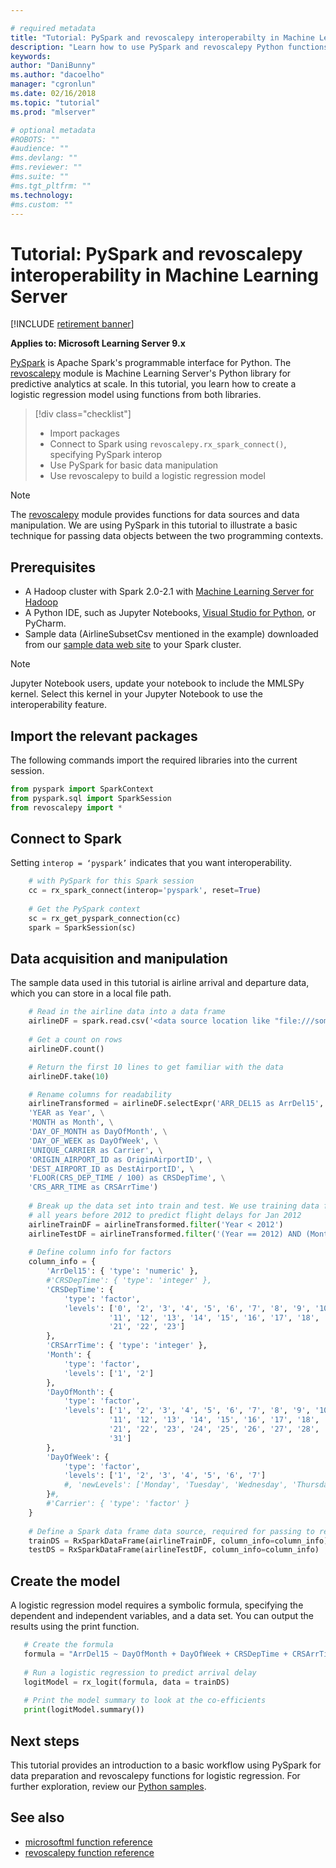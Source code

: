 ```yaml
---

# required metadata
title: "Tutorial: PySpark and revoscalepy interoperabilty in Machine Learning Server  "
description: "Learn how to use PySpark and revoscalepy Python functions in Spark applications in Hadoop clusters having Machine Learning Server."
keywords: 
author: "DaniBunny"
ms.author: "dacoelho"
manager: "cgronlun"
ms.date: 02/16/2018
ms.topic: "tutorial"
ms.prod: "mlserver"

# optional metadata
#ROBOTS: ""
#audience: ""
#ms.devlang: ""
#ms.reviewer: ""
#ms.suite: ""
#ms.tgt_pltfrm: ""
ms.technology: 
#ms.custom: ""
---
```


# Tutorial: PySpark and revoscalepy interoperability in Machine Learning Server

[!INCLUDE [retirement banner](~/includes/machine-learning-server-retirement.md)]

**Applies to: Microsoft Learning Server 9.x**

[PySpark](https://spark.apache.org/downloads.html) is Apache Spark's programmable interface for Python. The [revoscalepy](../python-reference/revoscalepy/revoscalepy-package.md) module is Machine Learning Server's Python library for predictive analytics at scale. In this tutorial, you learn how to create a logistic regression model using functions from both libraries.

> [!div class="checklist"]
> * Import packages
> * Connect to Spark using `revoscalepy.rx_spark_connect()`, specifying PySpark interop
> * Use PySpark for basic data manipulation
> * Use revoscalepy to build a logistic regression model

> [!Note]
> The [revoscalepy](../python-reference/revoscalepy/revoscalepy-package.md) module provides functions for data sources and data manipulation. We are using PySpark in this tutorial to illustrate a basic technique for passing data objects between the two programming contexts.

## Prerequisites

+ A Hadoop cluster with Spark 2.0-2.1 with [Machine Learning Server for Hadoop](../install/machine-learning-server-hadoop-install.md)
+ A Python IDE, such as Jupyter Notebooks, [Visual Studio for Python](https://www.visualstudio.com/vs/python/), or PyCharm. 
+ Sample data (AirlineSubsetCsv mentioned in the example) downloaded from our [sample data web site](https://packages.revolutionanalytics.com/datasets/) to your Spark cluster.

> [!Note]                                                                                                                 
> Jupyter Notebook users, update your notebook to include the MMLSPy kernel. Select this kernel in your Jupyter Notebook to use the interoperability feature.
>

## Import the relevant packages

The following commands import the required libraries into the current session.

```Python
from pyspark import SparkContext
from pyspark.sql import SparkSession
from revoscalepy import *
```

## Connect to Spark

Setting `interop = ‘pyspark’` indicates that you want interoperability.

```Python
    # with PySpark for this Spark session
    cc = rx_spark_connect(interop='pyspark', reset=True)
    
    # Get the PySpark context
    sc = rx_get_pyspark_connection(cc)
    spark = SparkSession(sc)
```

## Data acquisition and manipulation

The sample data used in this tutorial is airline arrival and departure data, which you can store in a local file path.

```Python
    # Read in the airline data into a data frame
    airlineDF = spark.read.csv('<data source location like "file:///some-file-path/airline.csv">')
    
    # Get a count on rows
    airlineDF.count()

    # Return the first 10 lines to get familiar with the data
    airlineDF.take(10)

    # Rename columns for readability
    airlineTransformed = airlineDF.selectExpr('ARR_DEL15 as ArrDel15', \
    'YEAR as Year', \
    'MONTH as Month', \
    'DAY_OF_MONTH as DayOfMonth', \
    'DAY_OF_WEEK as DayOfWeek', \
    'UNIQUE_CARRIER as Carrier', \
    'ORIGIN_AIRPORT_ID as OriginAirportID', \
    'DEST_AIRPORT_ID as DestAirportID', \
    'FLOOR(CRS_DEP_TIME / 100) as CRSDepTime', \
    'CRS_ARR_TIME as CRSArrTime')
    
    # Break up the data set into train and test. We use training data for  
    # all years before 2012 to predict flight delays for Jan 2012
    airlineTrainDF = airlineTransformed.filter('Year < 2012')
    airlineTestDF = airlineTransformed.filter('(Year == 2012) AND (Month == 1)')
    
    # Define column info for factors
    column_info = {
        'ArrDel15': { 'type': 'numeric' },
        #'CRSDepTime': { 'type': 'integer' },
        'CRSDepTime': {
            'type': 'factor',
            'levels': ['0', '2', '3', '4', '5', '6', '7', '8', '9', '10',
                      '11', '12', '13', '14', '15', '16', '17', '18', '19', '20',
                      '21', '22', '23']
        },
        'CRSArrTime': { 'type': 'integer' },
        'Month': {
            'type': 'factor',
            'levels': ['1', '2']
        },
        'DayOfMonth': {
            'type': 'factor',
            'levels': ['1', '2', '3', '4', '5', '6', '7', '8', '9', '10',
                      '11', '12', '13', '14', '15', '16', '17', '18', '19', '20',
                      '21', '22', '23', '24', '25', '26', '27', '28', '29', '30',
                      '31']
        },
        'DayOfWeek': {
            'type': 'factor',
            'levels': ['1', '2', '3', '4', '5', '6', '7']
            #, 'newLevels': ['Monday', 'Tuesday', 'Wednesday', 'Thursday', 'Friday', 'Saturday', 'Sunday'] # ignored
        }#,
        #'Carrier': { 'type': 'factor' }
    }
    
    # Define a Spark data frame data source, required for passing to revoscalepy
    trainDS = RxSparkDataFrame(airlineTrainDF, column_info=column_info)
    testDS = RxSparkDataFrame(airlineTestDF, column_info=column_info)
 ```

## Create the model

A logistic regression model requires a symbolic formula, specifying the dependent and independent variables, and a data set. You can output the results using the print function.

 ```Python
    # Create the formula
    formula = "ArrDel15 ~ DayOfMonth + DayOfWeek + CRSDepTime + CRSArrTime"
    
    # Run a logistic regression to predict arrival delay
    logitModel = rx_logit(formula, data = trainDS)
    
    # Print the model summary to look at the co-efficients
    print(logitModel.summary())
```

## Next steps

This tutorial provides an introduction to a basic workflow using PySpark for data preparation and revoscalepy functions for logistic regression. For further exploration, review our [Python samples](python-samples.md).

## See also

+ [microsoftml function reference](/sql/machine-learning/python/ref-py-microsoftml)
+ [revoscalepy function reference](../python-reference/revoscalepy/revoscalepy-package.md)
